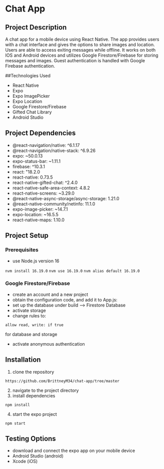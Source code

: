 # Chat App

## Project Description
A chat app for a mobile device using React Native. The app provides users with a chat interface and gives the options to share images and location. Users are able to access exiting messages while offline. It works on both IOS and Android devices and utilizes Google Firestore/Firebase for storing messages and images. Guest authentication is handled with Google Firebase authentication.

##Technologies Used

* React Native
* Expo
* Expo ImagePicker
* Expo Location
* Google Firestore/Firebase
* Gifted Chat Library
* Android Studio

## Project Dependencies

* @react-navigation/native: ^6.1.17
* @react-navigation/native-stack: ^6.9.26
* expo: ~50.0.13
* expo-status-bar: ~1.11.1
* firebase: ^10.3.1
* react: "18.2.0
* react-native: 0.73.5
* react-native-gifted-chat: ^2.4.0
* react-native-safe-area-context: 4.8.2
* react-native-screens: ~3.29.0
* @react-native-async-storage/async-storage: 1.21.0
* @react-native-community/netinfo: 11.1.0
* expo-image-picker: ~14.7.1
* expo-location: ~16.5.5
* react-native-maps: 1.10.0

## Project Setup

### Prerequisites

* use Node.js version 16

`nvm install 16.19.0`
`nvm use 16.19.0`
`nvm alias default 16.19.0`

### Google Firestore/Firebase

* create an account and a new project
* obtain the configuration code, and add it to App.js:
* set up the database under build --> Firestore Database
* activate storage
* change rules to: 

`allow read, write: if true`

for database and storage

* activate anonymous authentication

## Installation

1. clone the repository 

`https://github.com/BrittneyM34/chat-app/tree/master`

2. navigate to the project directory
3. install dependencies

`npm install`

4. start the expo project

`npm start`

## Testing Options

* download and connect the expo app on your mobile device
* Android Studio (android)
* Xcode (iOS)
